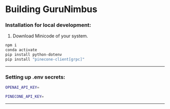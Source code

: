 # Building GuruNimbus

### Installation for local development:
1. Download Minicode of your system.
```bash
npm i
conda activate
pip install python-dotenv
pip install "pinecone-client[grpc]"
```

---
### Setting up .env secrets:
```bash
OPENAI_API_KEY=

PINECONE_API_KEY=
```
---